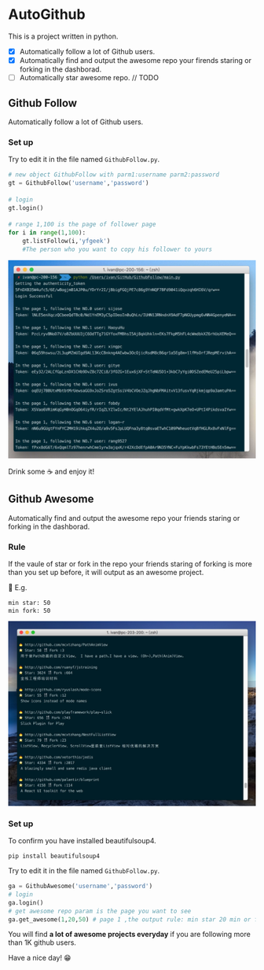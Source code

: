 # AutoGithub
This is a project written in python.

- [x] Automatically follow a lot of Github users.
- [x] Automatically find and output the awesome repo your firends staring or forking in the dashborad.
- [ ] Automatically star awesome repo. // TODO
 
## Github Follow
Automatically follow a lot of Github users.

### Set up

Try to edit it in the file named `GithubFollow.py`.

```python
# new object GithubFollow with parm1:username parm2:password
gt = GithubFollow('username','password')

# login
gt.login()

# range 1,100 is the page of follower page
for i in range(1,100):
    gt.listFollow(i,'yfgeek')
    #The person who you want to copy his follower to yours

```

![](images/snap.jpg)

Drink some ☕️ and enjoy it!

## Github Awesome

Automatically find and output the awesome repo your friends staring or forking in the dashborad.

### Rule 
If the vaule of star or fork in the repo your friends staring of forking is more than you set up before, it will output as an awesome project.

🌰 E.g.
```
min star: 50
min fork: 50
```

![](images/awesomesnap.png)

### Set up

To confirm you have installed beautifulsoup4.

```
pip install beautifulsoup4
```

Try to edit it in the file named `GithubFollow.py`.

```python
ga = GithubAwesome('username','password')
# login
ga.login()
# get awesome repo param is the page you want to see
ga.get_awesome(1,20,50) # page 1 ,the output rule: min star 20 min or fork 20
```


You will find **a lot of awesome projects everyday** if you are following more than 1K github users.

Have a nice day! 😁


